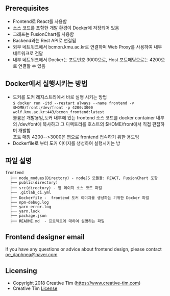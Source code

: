 ## Prerequisites
- Frontend로 React를 사용함
- 소스 코드를 포함한 개발 환경이 Docker에 저장되어 있음
- 그래프는 FusionChart를 사용함
- Backend와는 Rest API로 연결됨
- 외부 네트워크에서 bcmon.kmu.ac.kr로 연결하며 Web Proxy를 사용하여 내부 네트워크로 전달
- 내부 네트워크에서 Docker는 포트번호 3000으로, Host 포트매팅으로는 4200으로 연결할 수 있음 

## Docker에서 실행시키는 방법
 
   - 도커를 도커 레지스트리에서 바로 실행 시키는 방법  
     `$ docker run -itd --restart always --name frontend -v $HOME/front:/dev/front -p 4200:3000 wolf.kmu.ac.kr:443/bcmon_frontend:latest`  
     볼륨은 개발용임,도커 내부에 있는 frontend 소스 코드를 docker container 내부의 /dev/font에 복사하고 그 디렉토리를 호스트의 $HOME/front에서 직접 편잡하며 개발함  
     포트 매핑 4200-->3000은 웹으로 frontend 접속하기 위한 용도임  
   - Dockerfile로 부터 도커 이미지를 생성하여 실행시키는 방

## 파일 설명
```
frontend
  ├── node_modues(Directory) - nodeJS 모듈들: REACT, FusionChart 포함
  ├── public(directory)  
  ├── src(directory) - 웹 페이지 소스 코드 파일
  ├── .gitlab_ci.yml
  ├── Dockerfile -  frontend 도커 이미지를 생성하는 기위한 Docker 파일
  ├── npm-debug.log
  ├── yarn-error.log
  ├── yarn.lock
  ├── package.json
  ├── README.md  - 프로젝트에 대하여 설명하는 파일

```

## Frontend designer email
 If you have any questions or advice about frontend design, please contact oe_daphnea@naver.com

## Licensing
- Copyright 2018 Creative Tim (https://www.creative-tim.com)
- Creative Tim [License](https://www.creative-tim.com/license)
